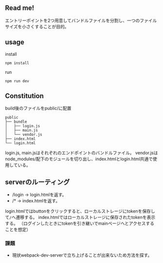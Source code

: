 ## Read me!

エントリーポイントを2つ用意してバンドルファイルを分割し、一つのファイルサイズを小さくすることが目的。

## usage

install
```
npm install
```

run
```
npm run dev
```

## Constitution

build後のファイルをpublic/に配置
```
public
├── bundle
│   ├── login.js
│   ├── main.js
│   └── vendor.js
├── index.html
└── login.html
```

login.js, main.jsはそれぞれのエンドポイントのバンドルファイル。
vendor.jsはnode_modules/配下のモジュールを切り出し、index.htmlとlogin.html共通で使用している。

## serverのルーティング

- /login -> login.htmlを返す。
- /*     -> index.htmlを返す。

login.htmlではbuttonをクリックすると、ローカルストレージにtokenを保存して`/`へ遷移する。
index.htmlではローカルストレージに保存されたtokenを表示する。
（ログインしたときにtokenを引き継いでmainページへとアクセスすることを想定）

### 課題

- 現状webpack-dev-serverで立ち上げることが出来ないため方法を探す。
